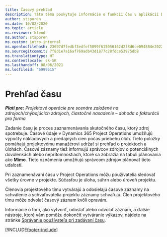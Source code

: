 ```yaml
---
title: Časový prehľad
description: Táto téma poskytuje informácie o funkcii Čas v aplikácii Dynamics 365 Project Operations.
author: stsporen
ms.date: 10/02/2020
ms.topic: article
ms.reviewer: kfend
ms.author: stsporen
ms.custom: intro-internal
ms.openlocfilehash: 23697d7fedbf3edfef5099f615056162d2f8d6ce094884e20229123c17006311
ms.sourcegitcommit: 7f8d1e7a16af769adb43d1877c28fdce53975db8
ms.translationtype: HT
ms.contentlocale: sk-SK
ms.lasthandoff: 08/06/2021
ms.locfileid: "6999515"
---
```

# <a name="time-overview"></a>Prehľad času

_**Platí pre:** Projektové operácie pre scenáre založené na zdrojoch/chýbajúcich zdrojoch, čiastočné nasadenie – dohoda o fakturácii pro forma_

Zadanie času je proces zaznamenávania skutočného času, ktorý zdroj spotrebuje. Časové údaje v Dynamics 365 Project Operations umožňujú výpočty nákladových a predajných cien počas priebehu úloh. Tieto položky pomáhajú projektovému manažérovi udržať si prehľad o projektoch a úlohách. Časové záznamy tiež informujú správcov zdrojov o potenciálnych dovolenkách alebo neprítomnostiach, ktoré sa zobrazia na tabuli plánovania ako **Mimo**. Tieto oznámenia umožňujú správcom zdrojov plánovať tieto udalosti.

Pri zaznamenávaní času v Project Operations môžu používatelia sledovať všetky úrovne v projekte. Súčasťou je úloha, súhrn alebo úroveň projektu.

Členovia projektového tímu vytvárajú a odosielajú časové záznamy na schválenie a schvaľovatelia projektu záznamy schvaľujú. Člen projektového tímu môže odvolať časový záznam kvôli opravám.

Informácie o tom, ako vytvoriť, odoslať alebo odvolať záznam, a ďalšie nástroje, ktoré vám pomôžu dokončiť vytváranie výkazov, nájdete na stránke [Správanie používateľa pri zadávaní času](ui-behavior-time.md).



[!INCLUDE[footer-include](../includes/footer-banner.md)]